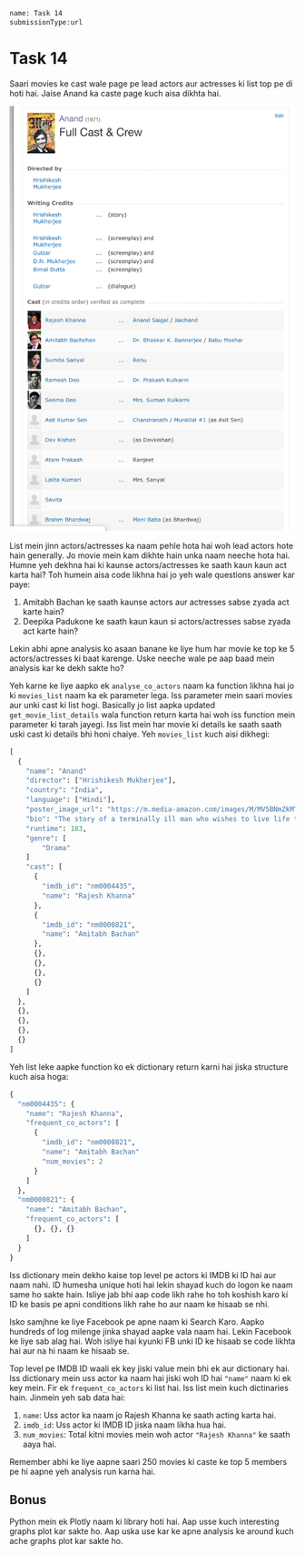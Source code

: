 ```ngMeta
name: Task 14
submissionType:url
```

# Task 14

Saari movies ke cast wale page pe lead actors aur actresses ki list top pe di hoti hai. Jaise Anand ka caste page kuch aisa dikhta hai.

![Anand Cast Page](images/anand_cast_page.png)

List mein jinn actors/actresses ka naam pehle hota hai woh lead actors hote hain generally. Jo movie mein kam dikhte hain unka naam neeche hota hai. Humne yeh dekhna hai ki kaunse actors/actresses ke saath kaun kaun act karta hai? Toh humein aisa code likhna hai jo yeh wale questions answer kar paye:

1. Amitabh Bachan ke saath kaunse actors aur actresses sabse zyada act karte hain?
2. Deepika Padukone ke saath kaun kaun si actors/actresses sabse zyada act karte hain?

Lekin abhi apne analysis ko asaan banane ke liye hum har movie ke top ke 5 actors/actresses ki baat karenge. Uske neeche wale pe aap baad mein analysis kar ke dekh sakte ho?

Yeh karne ke liye aapko ek `analyse_co_actors` naam ka function likhna hai jo ki `movies_list` naam ka ek parameter lega. Iss parameter mein saari movies aur unki cast ki list hogi. Basically jo list aapka updated `get_movie_list_details` wala function return karta hai woh iss function mein parameter ki tarah jayegi. Iss list mein har movie ki details ke saath saath uski cast ki details bhi honi chaiye. Yeh `movies_list` kuch aisi dikhegi:

```python
[
  {
    "name": "Anand"
    "director": ["Hrishikesh Mukherjee"],
    "country": "India",
    "language": ["Hindi"],
    "poster_image_url": "https://m.media-amazon.com/images/M/MV5BNmZkMTMzNmEtMWU5NC00MjEzLWE5MzktYzRlMmQyMzk0YmM1XkEyXkFqcGdeQXVyNTA4NzY1MzY@._V1_UX182_CR0,0,182,268_AL__QL50.jpg",
    "bio": "The story of a terminally ill man who wishes to live life to the full before the inevitable occurs, as told by his best friend.",
    "runtime": 183,
    "genre": [
    	"Drama"
    ]
    "cast": [
      {
        "imdb_id": "nm0004435",
        "name": "Rajesh Khanna"
      },
      {
        "imdb_id": "nm0000821",
        "name": "Amitabh Bachan"
      },
      {},
      {},
      {},
      {}
    ]
  },
  {},
  {},
  {},
  {}
]
```

Yeh list leke aapke function ko ek dictionary return karni hai jiska structure kuch aisa hoga:

```python
{
  "nm0004435": {
    "name": "Rajesh Khanna",
    "frequent_co_actors": [
      {
        "imdb_id": "nm0000821",
        "name": "Amitabh Bachan"
        "num_movies": 2
      }
    ]
  },
  "nm0000821": {
    "name": "Amitabh Bachan",
    "frequent_co_actors": [
      {}, {}, {}
    ]
  }
}
```

Iss dictionary mein dekho kaise top level pe actors ki IMDB ki ID hai aur naam nahi. ID humesha unique hoti hai lekin shayad kuch do logon ke naam same ho sakte hain. Isliye jab bhi aap code likh rahe ho toh koshish karo ki ID ke basis pe apni conditions likh rahe ho aur naam ke hisaab se nhi.

Isko samjhne ke liye Facebook pe apne naam ki Search Karo. Aapko hundreds of log milenge jinka shayad aapke vala naam hai. Lekin Facebook ke liye sab alag hai. Woh isliye hai kyunki FB unki ID ke hisaab se code likhta hai aur na hi naam ke hisaab se.

Top level pe IMDB ID waali ek key jiski value mein bhi ek aur dictionary hai. Iss dictionary mein uss actor ka naam hai jiski woh ID hai `"name"` naam ki ek key mein. Fir ek `frequent_co_actors` ki list hai. Iss list mein kuch dictinaries hain. Jinmein yeh sab data hai:

1. `name`: Uss actor ka naam jo Rajesh Khanna ke saath acting karta hai.
2. `imdb_id`: Uss actor ki IMDB ID jiska naam likha hua hai.
3. `num_movies`: Total kitni movies mein woh actor `"Rajesh Khanna"` ke saath aaya hai.

Remember abhi ke liye aapne saari 250 movies ki caste ke top 5 members pe hi aapne yeh analysis run karna hai.

## Bonus

Python mein ek Plotly naam ki library hoti hai. Aap usse kuch interesting graphs plot kar sakte ho. Aap uska use kar ke apne analysis ke around kuch ache graphs plot kar sakte ho.
